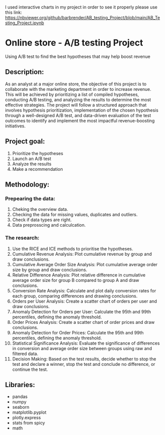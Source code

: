 I used interactive charts in my project in order to see it properly please use this link: 
https://nbviewer.org/github/barbrender/AB_testing_Project/blob/main/AB_Testing_Project.ipynb

# Online store - A/B testing Project
Using A/B test to find the best hypotheses that may help boost revenue

## Description:
As an analyst at a major online store, the objective of this project is to collaborate with the marketing department in order to increase revenue. This will be achieved by prioritizing a list of compiled hypotheses, conducting A/B testing, and analyzing the results to determine the most effective strategies. The project will follow a structured approach that involves hypothesis prioritization, implementation of the chosen hypothesis through a well-designed A/B test, and data-driven evaluation of the test outcomes to identify and implement the most impactful revenue-boosting initiatives.

## Project goal:
1. Prioritize the hypotheses
2. Launch an A/B test
3. Analyze the results
4. Make a recommendation

## Methodology:
### Prepearing the data:
1. Cheking the overview data.
2. Checking the data for missing values, duplicates and outliers.
3. Check if data types are right.
4. Data preprosscing and calculcation.
### The research:
1. Use the RICE and ICE methods to prioritise the hypotheses.
2. Cumulative Revenue Analysis: Plot cumulative revenue by group and draw conclusions.
3. Cumulative Average Order Size Analysis: Plot cumulative average order size by group and draw conclusions.
4. Relative Difference Analysis: Plot relative difference in cumulative average order size for group B compared to group A and draw conclusions.
5. Conversion Rate Analysis: Calculate and plot daily conversion rates for each group, comparing differences and drawing conclusions.
6. Orders per User Analysis: Create a scatter chart of orders per user and draw conclusions.
7. Anomaly Detection for Orders per User: Calculate the 95th and 99th percentiles, defining the anomaly threshold.
8. Order Prices Analysis: Create a scatter chart of order prices and draw conclusions.
9. Anomaly Detection for Order Prices: Calculate the 95th and 99th percentiles, defining the anomaly threshold.
10. Statistical Significance Analysis: Evaluate the significance of differences in conversion and average order size between groups using raw and filtered data.
11. Decision Making: Based on the test results, decide whether to stop the test and declare a winner, stop the test and conclude no difference, or continue the test.

## Libraries:
- pandas
- numpy
- seaborn
- matplotlib.pyplot
- plotly.express
- stats from spicy
- math
